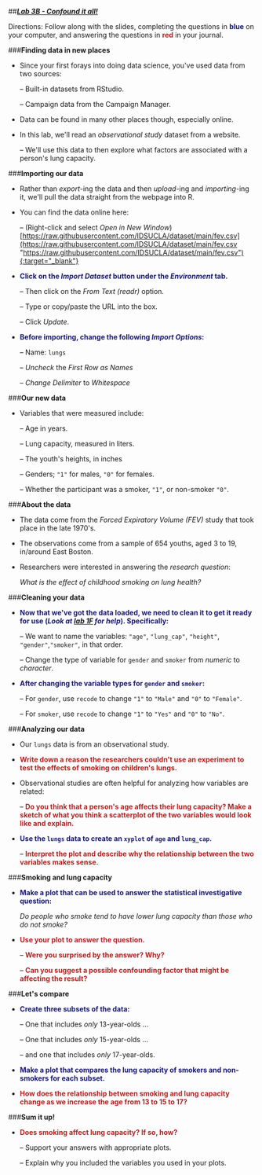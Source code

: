 ##***<u>Lab 3B - Confound it all!</u>***

Directions: Follow along with the slides, completing the questions in <span style="color:midnightblue;">**blue**</span> on your computer, and answering the questions in <span style="color:firebrick;">**red**</span> in your journal.

###**Finding data in new places**
* Since your first forays into doing data science, you've used data from two sources:

    – Built-in datasets from RStudio.

    – Campaign data from the Campaign Manager.
    
* Data can be found in many other places though, especially online.

* In this lab, we'll read an *observational study* dataset from a website.

    – We'll use this data to then explore what factors are associated with a person's lung
    capacity.

###**Importing our data**
* Rather than *export*-ing the data and then *upload*-ing and *importing*-ing it, we'll pull the data
straight from the webpage into R.

* You can find the data online here:

    – (Right-click and select *Open in New Window*)<br> 
    [https://raw.githubusercontent.com/IDSUCLA/dataset/main/fev.csv](https://raw.githubusercontent.com/IDSUCLA/dataset/main/fev.csv "https://raw.githubusercontent.com/IDSUCLA/dataset/main/fev.csv"){:target="_blank"}

* <span style="color:midnightblue;">**Click on the *Import Dataset* button under the *Environment* tab.**</span>

    – Then click on the *From Text (readr)* option.

    – Type or copy/paste the URL into the box.
    
    – Click *Update*.

* <span style="color:midnightblue;">**Before importing, change the following *Import Options*:**</span>

    – Name: ```lungs```

    – *Uncheck* the *First Row as Names*

    – *Change Delimiter* to *Whitespace*

###**Our new data**
* Variables that were measured include:

    – Age in years.

    – Lung capacity, measured in liters.

    – The youth's heights, in inches

    – Genders; ```"1"``` for males, ```"0"``` for females.

    – Whether the participant was a smoker, ```"1"```, or non-smoker ```"0"```.

###**About the data**
* The data come from the *Forced Expiratory Volume (FEV)* study that took place in the late
1970's.

* The observations come from a sample of 654 youths, aged 3 to 19, in/around East
    Boston.

* Researchers were interested in answering the *research question*:

    *What is the effect of childhood smoking on lung health?*

###**Cleaning your data**
* <span style="color:midnightblue;">**Now that we've got the data loaded, we need to clean it to get it ready for use (*Look at [lab
1F](../unit1/lab1f.md) for help*). Specifically:**</span>

    – We want to name the variables: ```"age"```, ```"lung_cap"```, ```"height"```,
    ```"gender"```,```"smoker"```, in that order.

    – Change the type of variable for ```gender``` and ```smoker``` from *numeric* to *character*.

* <span style="color:midnightblue;">**After changing the variable types for ```gender``` and ```smoker```:**</span>

    – For ```gender```, use ```recode``` to change ```"1"``` to ```"Male"``` and ```"0"``` to ```"Female"```.

    – For ```smoker```, use ```recode``` to change ```"1"``` to ```"Yes"``` and ```"0"``` to ```"No"```.

###**Analyzing our data**
* Our ```lungs``` data is from an observational study.

* <span style="color:firebrick;">**Write down a reason the researchers couldn't use an experiment to test the effects of
smoking on children's lungs.**</span>

* Observational studies are often helpful for analyzing how variables are related:

    – <span style="color:firebrick;">**Do you think that a person's age affects their lung capacity? Make a sketch of what you think a scatterplot of the two variables would look like and explain.**</span>

* <span style="color:midnightblue;">**Use the ```lungs``` data to create an ```xyplot``` of ```age``` and ```lung_cap```.**</span>

    – <span style="color:firebrick;">**Interpret the plot and describe why the relationship between the two variables
    makes sense.**</span>

###**Smoking and lung capacity**
* <span style="color:midnightblue;">**Make a plot that can be used to answer the statistical investigative question:**</span>

    *Do people who smoke tend to have lower lung capacity than those who do not smoke?*

* <span style="color:firebrick;">**Use your plot to answer the question.**</span>

    – <span style="color:firebrick;">**Were you surprised by the answer? Why?**</span>

    – <span style="color:firebrick;">**Can you suggest a possible confounding factor that might be affecting the
    result?**</span>

###**Let's compare**
* <span style="color:midnightblue;">**Create three subsets of the data:**</span>

    – One that includes *only* 13-year-olds ...

    – One that includes *only* 15-year-olds ...

    – and one that includes *only* 17-year-olds.

* <span style="color:midnightblue;">**Make a plot that compares the lung capacity of smokers and non-smokers for each subset.**</span>

* <span style="color:firebrick;">**How does the relationship between smoking and lung capacity change as we
increase the age from 13 to 15 to 17?**</span>

###**Sum it up!**
* <span style="color:firebrick;">**Does smoking affect lung capacity? If so, how?**</span>

    – Support your answers with appropriate plots.

    – Explain why you included the variables you used in your plots.